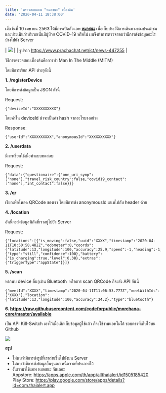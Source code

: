 ```yaml
---
title: 'ตรวจสอบแอพ "หมอชนะ" เบื้องต้น'
date: '2020-04-11 18:38:00'
---
```


เมื่อวันที่ 10 เมษายน 2563 ได้มีการเปิดตัวแอพ **[หมอชนะ](https://www.blognone.com/node/115736)** เพื่อเก็บประวัติการเดินทางของประชาชน และประเมินว่าบริเวณนั้นมีผู้ป่วย COVID-19 หรือไม่ ผมจึงทำการตรวจสอบว่ามีการส่งข้อมูลอะไรบ้างไปยัง Server  
  


| [![](https://1.bp.blogspot.com/-PF6LBTlfNlk/XpG0kZx-TaI/AAAAAAACATU/Nl4h1sMW4O0Z22Mvh9vsWSQA9pxxXoCRACNcBGAsYHQ/s640/0568.jpg)](https://1.bp.blogspot.com/-PF6LBTlfNlk/XpG0kZx-TaI/AAAAAAACATU/Nl4h1sMW4O0Z22Mvh9vsWSQA9pxxXoCRACNcBGAsYHQ/s1600/0568.jpg) |
| รูปจาก <https://www.prachachat.net/ict/news-447255> |

  
  
วิธีการตรวจสอบเบื้องต้นคือการทำ Man In The Middle (MITM)  
  
โดยมีการเรียก API ต่างๆดังนี้  
  
**1. /registerDevice**  
  
โดยมีการส่งข้อมูลเป็น JSON ดังนี้  
  
Request:  
  

```
{"deviceId":"XXXXXXXXXX"}
```
  
โดยค่าใน deviceId น่าจะเป็นค่า hash จากอะไรบางอย่าง  
  
Response:  
  

```
{"userId":"XXXXXXXXXX","anonymousId":"XXXXXXXXXX"}  

```
  
**2. /userdata**  
  
มีการเรียกใช้เมื่อทำแบบทดสอบ  
  
Request:  
  

```
{"data":{"questionaire":{"one_uri_symp":["none"],"travel_risk_country":false,"covid19_contact":["none"],"int_contact":false}}}  

```
  
**3. /qr**  
  
เรียกเพื่อโหลด QRCode ของเรา โดยมีการส่ง anonymousId แนบไปกับ header ด้วย  
  
  
**4. /location**  
  
อันนี้จะส่งข้อมูลพิกัดที่เราอยู่ไปยัง Server  
  
Request:  
  

```
{"locations":[{"is_moving":false,"uuid":"XXXX","timestamp":"2020-04-11T10:50:50.482Z","odometer":0,"coords":{"latitude":13,"longitude":100,"accuracy":25.9,"speed":-1,"heading":-1,"altitude":-23.5},"activity":{"type":"still","confidence":100},"battery":{"is_charging":true,"level":0.38},"extras":{"triggerType":"appState"}}]}  

```
  
  
**5. /scan**  
  
หากพบ device อื่นๆผ่าน Bluetooth  หรือการ scan QRCode ก็จะส่ง API อันนี้  
  

```
{"meetId":"XXXX","timestamp":"2020-04-11T11:06:53.777Z","meetWithIds":["XXXX"],"location":{"latitude":13,"longitude":100,"accuracy":24.2},"type":"bluetooth"}  

```
  
**6. https://raw.githubusercontent.com/codeforpublic/morchana-core/master/available**  
  
เป็น API Kill-Switch เอาไว้เมื่อเลิกเก็บข้อมูลผู้ใช้แล้ว ก็จะใช้งานแอพไมไ่ด้ ชอบตรงที่เก็บไว้บน Github  
  
[![](https://1.bp.blogspot.com/--5pvypeMgXQ/XpGt_uV1rJI/AAAAAAACASU/1JASpLED7KYE1Xs4LReziGfg8MHOlfeuACNcBGAsYHQ/s640/Screenshot_2020-04-11-14-57-40-973_com.thaialert.app.jpg)](https://1.bp.blogspot.com/--5pvypeMgXQ/XpGt_uV1rJI/AAAAAAACASU/1JASpLED7KYE1Xs4LReziGfg8MHOlfeuACNcBGAsYHQ/s1600/Screenshot_2020-04-11-14-57-40-973_com.thaialert.app.jpg)  
  
**สรุป**  
- ไม่พบว่ามีการส่งรูปที่เราถ่ายขึ้นไปยังบน Server  
- ไม่พบว่ามีการส่งข้อมูลอื่นๆนอกเหนือจากที่ประกาศไว้  
- งั้นเรามาใช้แอพ หมอชนะ กันเถอะ  
Appstore: <https://apps.apple.com/th/app/allthaialert/id1505185420>  
Play Store: <https://play.google.com/store/apps/details?id=com.thaialert.app>  
  
  
  
